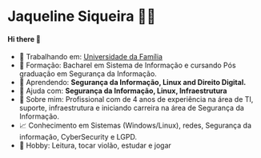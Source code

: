 # Jaqueline Siqueira 👩‍💻

#### Hi there 👋


- 🔭 Trabalhando em: [Universidade da Família](https://www.udf.org.br)
- 🏅 Formação: Bacharel em Sistema de Informação e cursando Pós graduação em Segurança da Informação.
- 🌱 Aprendendo: <b>Segurança da Informação, Linux </b><b>and Direito Digital. </b>
- 🤔 Ajuda com: <b>Segurança da Informação, Linux, Infraestrutura </b>
- 💬 Sobre mim: Profissional com de 4 anos de experiência na área de TI, suporte, infraestrutura e iniciando carreira na área de Segurança da Informação. 
- 📈 Conhecimento em Sistemas (Windows/Linux), redes, Segurança da informação, CyberSecurity e LGPD.
- 📖 Hobby: Leitura, tocar violão, estudar e jogar


